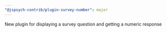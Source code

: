 ```yaml
---
"@jspsych-contrib/plugin-survey-number": major
---
```


New plugin for displaying a survey question and getting a numeric response
